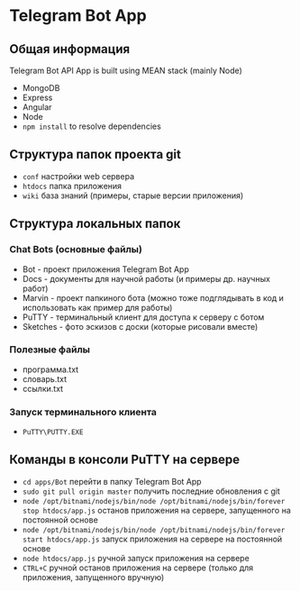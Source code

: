 # Telegram Bot App

## Общая информация
Telegram Bot API App is built using MEAN stack (mainly Node)
* MongoDB
* Express
* Angular
* Node
* `npm install` to resolve dependencies

## Структура папок проекта git
* `conf` настройки web сервера
* `htdocs` папка приложения
* `wiki` база знаний (примеры, старые версии приложения)

## Структура локальных папок
### Chat Bots (основные файлы)
* Bot - проект приложения Telegram Bot App
* Docs - документы для научной работы (и примеры др. научных работ)
* Marvin - проект папкиного бота (можно тоже подглядывать в код и использовать как пример для работы)
* PuTTY - терминальный клиент для доступа к серверу с ботом
* Sketches - фото эскизов с доски (которые рисовали вместе)
### Полезные файлы
* программа.txt
* словарь.txt
* ссылки.txt
### Запуск терминального клиента
* `PuTTY\PUTTY.EXE`

## Команды в консоли PuTTY на сервере
* `cd apps/Bot` перейти в папку Telegram Bot App
* `sudo git pull origin master` получить последние обновления с git
* `node /opt/bitnami/nodejs/bin/node /opt/bitnami/nodejs/bin/forever stop htdocs/app.js` останов приложения на сервере, запущенного на постоянной основе
* `node /opt/bitnami/nodejs/bin/node /opt/bitnami/nodejs/bin/forever start htdocs/app.js` запуск приложения на сервере на постоянной основе
* `node htdocs/app.js` ручной запуск приложения на сервере
* `CTRL+C` ручной останов приложения на сервере (только для приложения, запущенного вручную)
